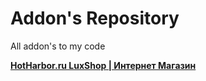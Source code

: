 # Addon's Repository

All addon's to my code

<a href="https://hotharbor.ru/?ref#ghbres"> <strong>HotHarbor.ru LuxShop | Интернет Магазин </strong></a> 

